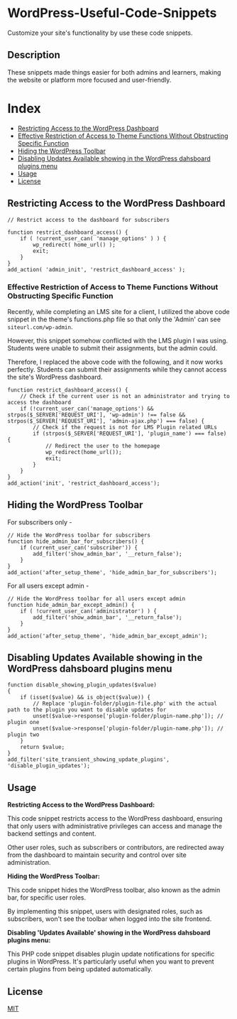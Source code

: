 
# WordPress-Useful-Code-Snippets

Customize your site's functionality by use these code snippets.


## Description

These snippets made things easier for both admins and learners, making the website or platform more focused and user-friendly.

# Index

- [Restricting Access to the WordPress Dashboard](#restricting-access-to-the-wordpress-dashboard)
- [Effective Restriction of Access to Theme Functions Without Obstructing Specific Function](#effective-restriction-of-access-to-theme-functions-without-obstructing-specific-function)
- [Hiding the WordPress Toolbar](#hiding-the-wordpress-toolbar)
- [Disabling Updates Available showing in the WordPress dahsboard plugins menu](#disabling_updates_available_showing_in_the_WordPress_dahsboard_plugins_menu)
- [Usage](#usage)
- [License](#license)

## Restricting Access to the WordPress Dashboard

```
// Restrict access to the dashboard for subscribers

function restrict_dashboard_access() {
    if ( !current_user_can( 'manage_options' ) ) {
        wp_redirect( home_url() );
        exit;
    }
}
add_action( 'admin_init', 'restrict_dashboard_access' );
```
### Effective Restriction of Access to Theme Functions Without Obstructing Specific Function

Recently, while completing an LMS site for a client, I utilized the above code snippet in the theme's functions.php file so that only the 'Admin' can see `siteurl.com/wp-admin`. 

However, this snippet somehow conflicted with the LMS plugin I was using. Students were unable to submit their assignments, but the admin could. 

Therefore, I replaced the above code with the following, and it now works perfectly. Students can submit their assignments while they cannot access the site's WordPress dashboard.

```
function restrict_dashboard_access() {
    // Check if the current user is not an administrator and trying to access the dashboard
    if (!current_user_can('manage_options') && strpos($_SERVER['REQUEST_URI'], 'wp-admin') !== false && strpos($_SERVER['REQUEST_URI'], 'admin-ajax.php') === false) {
        // Check if the request is not for LMS Plugin related URLs
        if (strpos($_SERVER['REQUEST_URI'], 'plugin_name') === false) {
            // Redirect the user to the homepage
            wp_redirect(home_url());
            exit;
        }
    }
}
add_action('init', 'restrict_dashboard_access');

```


## Hiding the WordPress Toolbar
For subscribers only - 

```
// Hide the WordPress toolbar for subscribers
function hide_admin_bar_for_subscribers() {
    if (current_user_can('subscriber')) {
        add_filter('show_admin_bar', '__return_false');
    }
}
add_action('after_setup_theme', 'hide_admin_bar_for_subscribers');

```
For all users except admin - 
```
// Hide the WordPress toolbar for all users except admin
function hide_admin_bar_except_admin() {
    if ( !current_user_can('administrator') ) {
        add_filter('show_admin_bar', '__return_false');
    }
}
add_action('after_setup_theme', 'hide_admin_bar_except_admin');

```


## Disabling Updates Available showing in the WordPress dahsboard plugins menu
```
function disable_showing_plugin_updates($value)
{
	if (isset($value) && is_object($value)) {
        // Replace 'plugin-folder/plugin-file.php' with the actual path to the plugin you want to disable updates for
		unset($value->response['plugin-folder/plugin-name.php']); // plugin one
		unset($value->response['plugin-folder/plugin-name.php']); // plugin two
	}
	return $value;
}
add_filter('site_transient_showing_update_plugins', 'disable_plugin_updates');
```

## Usage

**Restricting Access to the WordPress Dashboard:**

This code snippet restricts access to the WordPress dashboard, ensuring that only users with administrative privileges can access and manage the backend settings and content.

Other user roles, such as subscribers or contributors, are redirected away from the dashboard to maintain security and control over site administration.

**Hiding the WordPress Toolbar:**

This code snippet hides the WordPress toolbar, also known as the admin bar, for specific user roles.

By implementing this snippet, users with designated roles, such as subscribers, won't see the toolbar when logged into the site frontend.

**Disabling 'Updates Available' showing in the WordPress dahsboard plugins menu:**

This PHP code snippet disables plugin update notifications for specific plugins in WordPress. It's particularly useful when you want to prevent certain plugins from being updated automatically.


## License

[MIT](https://choosealicense.com/licenses/mit/)
